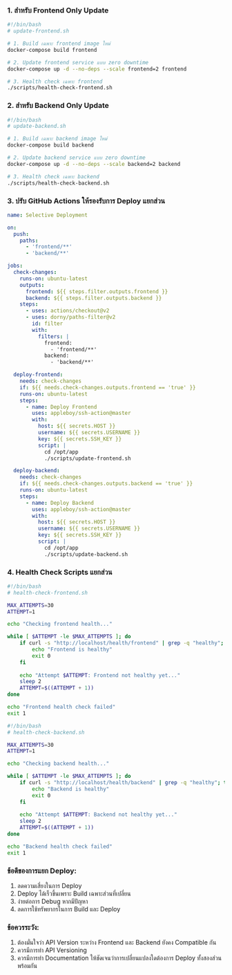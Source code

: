 

### 1. สำหรับ Frontend Only Update

```bash
#!/bin/bash
# update-frontend.sh

# 1. Build เฉพาะ frontend image ใหม่
docker-compose build frontend

# 2. Update frontend service แบบ zero downtime
docker-compose up -d --no-deps --scale frontend=2 frontend

# 3. Health check เฉพาะ frontend
./scripts/health-check-frontend.sh
```

### 2. สำหรับ Backend Only Update

```bash
#!/bin/bash
# update-backend.sh

# 1. Build เฉพาะ backend image ใหม่
docker-compose build backend

# 2. Update backend service แบบ zero downtime
docker-compose up -d --no-deps --scale backend=2 backend

# 3. Health check เฉพาะ backend
./scripts/health-check-backend.sh
```

### 3. ปรับ GitHub Actions ให้รองรับการ Deploy แยกส่วน

```yaml
name: Selective Deployment

on:
  push:
    paths:
      - 'frontend/**'
      - 'backend/**'

jobs:
  check-changes:
    runs-on: ubuntu-latest
    outputs:
      frontend: ${{ steps.filter.outputs.frontend }}
      backend: ${{ steps.filter.outputs.backend }}
    steps:
      - uses: actions/checkout@v2
      - uses: dorny/paths-filter@v2
        id: filter
        with:
          filters: |
            frontend:
              - 'frontend/**'
            backend:
              - 'backend/**'

  deploy-frontend:
    needs: check-changes
    if: ${{ needs.check-changes.outputs.frontend == 'true' }}
    runs-on: ubuntu-latest
    steps:
      - name: Deploy Frontend
        uses: appleboy/ssh-action@master
        with:
          host: ${{ secrets.HOST }}
          username: ${{ secrets.USERNAME }}
          key: ${{ secrets.SSH_KEY }}
          script: |
            cd /opt/app
            ./scripts/update-frontend.sh

  deploy-backend:
    needs: check-changes
    if: ${{ needs.check-changes.outputs.backend == 'true' }}
    runs-on: ubuntu-latest
    steps:
      - name: Deploy Backend
        uses: appleboy/ssh-action@master
        with:
          host: ${{ secrets.HOST }}
          username: ${{ secrets.USERNAME }}
          key: ${{ secrets.SSH_KEY }}
          script: |
            cd /opt/app
            ./scripts/update-backend.sh
```

### 4. Health Check Scripts แยกส่วน

```bash
#!/bin/bash
# health-check-frontend.sh

MAX_ATTEMPTS=30
ATTEMPT=1

echo "Checking frontend health..."

while [ $ATTEMPT -le $MAX_ATTEMPTS ]; do
    if curl -s "http://localhost/health/frontend" | grep -q "healthy"; then
        echo "Frontend is healthy"
        exit 0
    fi
    
    echo "Attempt $ATTEMPT: Frontend not healthy yet..."
    sleep 2
    ATTEMPT=$((ATTEMPT + 1))
done

echo "Frontend health check failed"
exit 1
```

```bash
#!/bin/bash
# health-check-backend.sh

MAX_ATTEMPTS=30
ATTEMPT=1

echo "Checking backend health..."

while [ $ATTEMPT -le $MAX_ATTEMPTS ]; do
    if curl -s "http://localhost/health/backend" | grep -q "healthy"; then
        echo "Backend is healthy"
        exit 0
    fi
    
    echo "Attempt $ATTEMPT: Backend not healthy yet..."
    sleep 2
    ATTEMPT=$((ATTEMPT + 1))
done

echo "Backend health check failed"
exit 1
```

### ข้อดีของการแยก Deploy:

1. ลดความเสี่ยงในการ Deploy
2. Deploy ได้เร็วขึ้นเพราะ Build เฉพาะส่วนที่เปลี่ยน
3. ง่ายต่อการ Debug หากมีปัญหา
4. ลดการใช้ทรัพยากรในการ Build และ Deploy

### ข้อควรระวัง:

1. ต้องมั่นใจว่า API Version ระหว่าง Frontend และ Backend ยังคง Compatible กัน
2. ควรมีการทำ API Versioning
3. ควรมีการทำ Documentation ให้ชัดเจนว่าการเปลี่ยนแปลงใดต้องการ Deploy ทั้งสองส่วนพร้อมกัน
